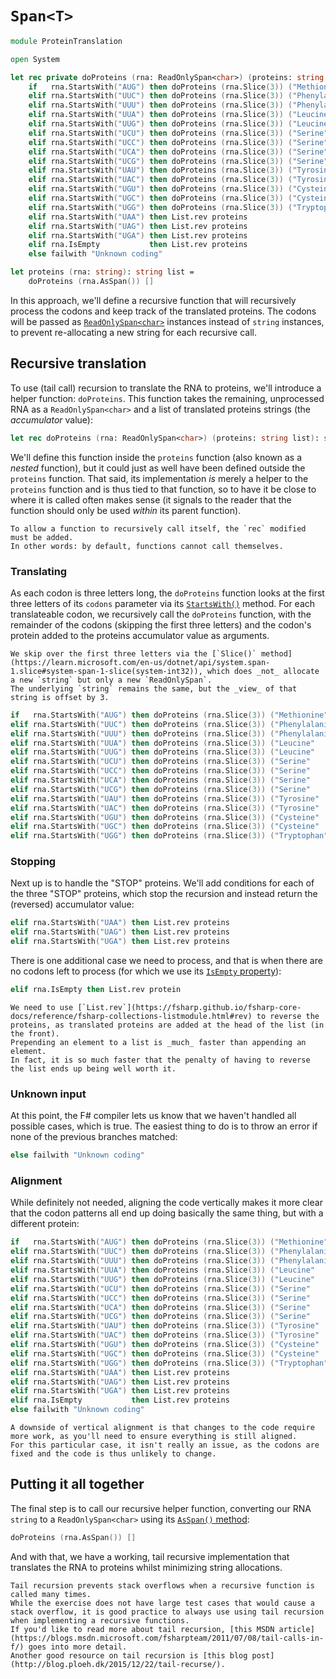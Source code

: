 # `Span<T>`

```fsharp
module ProteinTranslation

open System

let rec private doProteins (rna: ReadOnlySpan<char>) (proteins: string list): string list =
    if   rna.StartsWith("AUG") then doProteins (rna.Slice(3)) ("Methionine"    :: proteins)
    elif rna.StartsWith("UUC") then doProteins (rna.Slice(3)) ("Phenylalanine" :: proteins)
    elif rna.StartsWith("UUU") then doProteins (rna.Slice(3)) ("Phenylalanine" :: proteins)
    elif rna.StartsWith("UUA") then doProteins (rna.Slice(3)) ("Leucine"       :: proteins)
    elif rna.StartsWith("UUG") then doProteins (rna.Slice(3)) ("Leucine"       :: proteins)
    elif rna.StartsWith("UCU") then doProteins (rna.Slice(3)) ("Serine"        :: proteins)
    elif rna.StartsWith("UCC") then doProteins (rna.Slice(3)) ("Serine"        :: proteins)
    elif rna.StartsWith("UCA") then doProteins (rna.Slice(3)) ("Serine"        :: proteins)
    elif rna.StartsWith("UCG") then doProteins (rna.Slice(3)) ("Serine"        :: proteins)
    elif rna.StartsWith("UAU") then doProteins (rna.Slice(3)) ("Tyrosine"      :: proteins)
    elif rna.StartsWith("UAC") then doProteins (rna.Slice(3)) ("Tyrosine"      :: proteins)
    elif rna.StartsWith("UGU") then doProteins (rna.Slice(3)) ("Cysteine"      :: proteins)
    elif rna.StartsWith("UGC") then doProteins (rna.Slice(3)) ("Cysteine"      :: proteins)
    elif rna.StartsWith("UGG") then doProteins (rna.Slice(3)) ("Tryptophan"    :: proteins)
    elif rna.StartsWith("UAA") then List.rev proteins
    elif rna.StartsWith("UAG") then List.rev proteins
    elif rna.StartsWith("UGA") then List.rev proteins
    elif rna.IsEmpty           then List.rev proteins
    else failwith "Unknown coding"

let proteins (rna: string): string list =
    doProteins (rna.AsSpan()) []
```

In this approach, we'll define a recursive function that will recursively process the codons and keep track of the translated proteins.
The codons will be passed as [`ReadOnlySpan<char>`][span] instances instead of `string` instances, to prevent re-allocating a new string for each recursive call.

## Recursive translation

To use (tail call) recursion to translate the RNA to proteins, we'll introduce a helper function: `doProteins`.
This function takes the remaining, unprocessed RNA as a `ReadOnlySpan<char>` and a list of translated proteins strings (the _accumulator_ value):

```fsharp
let rec doProteins (rna: ReadOnlySpan<char>) (proteins: string list): string list
```

We'll define this function inside the `proteins` function (also known as a _nested_ function), but it could just as well have been defined outside the `proteins` function.
That said, its implementation _is_ merely a helper to the `proteins` function and is thus tied to that function, so to have it be close to where it is called often makes sense (it signals to the reader that the function should only be used _within_ its parent function).

```exercism/note
To allow a function to recursively call itself, the `rec` modified must be added.
In other words: by default, functions cannot call themselves.
```

### Translating

As each codon is three letters long, the `doProteins` function looks at the first three letters of its `codons` parameter via its [`StartsWith()`][span.startswith] method.
For each translateable codon, we recursively call the `doProteins` function, with the remainder of the codons (skipping the first three letters) and the codon's protein added to the proteins accumulator value as arguments.

```exercism/note
We skip over the first three letters via the [`Slice()` method](https://learn.microsoft.com/en-us/dotnet/api/system.span-1.slice#system-span-1-slice(system-int32)), which does _not_ allocate a new `string` but only a new `ReadOnlySpan`.
The underlying `string` remains the same, but the _view_ of that string is offset by 3.
```

```fsharp
if   rna.StartsWith("AUG") then doProteins (rna.Slice(3)) ("Methionine"    :: proteins)
elif rna.StartsWith("UUC") then doProteins (rna.Slice(3)) ("Phenylalanine" :: proteins)
elif rna.StartsWith("UUU") then doProteins (rna.Slice(3)) ("Phenylalanine" :: proteins)
elif rna.StartsWith("UUA") then doProteins (rna.Slice(3)) ("Leucine"       :: proteins)
elif rna.StartsWith("UUG") then doProteins (rna.Slice(3)) ("Leucine"       :: proteins)
elif rna.StartsWith("UCU") then doProteins (rna.Slice(3)) ("Serine"        :: proteins)
elif rna.StartsWith("UCC") then doProteins (rna.Slice(3)) ("Serine"        :: proteins)
elif rna.StartsWith("UCA") then doProteins (rna.Slice(3)) ("Serine"        :: proteins)
elif rna.StartsWith("UCG") then doProteins (rna.Slice(3)) ("Serine"        :: proteins)
elif rna.StartsWith("UAU") then doProteins (rna.Slice(3)) ("Tyrosine"      :: proteins)
elif rna.StartsWith("UAC") then doProteins (rna.Slice(3)) ("Tyrosine"      :: proteins)
elif rna.StartsWith("UGU") then doProteins (rna.Slice(3)) ("Cysteine"      :: proteins)
elif rna.StartsWith("UGC") then doProteins (rna.Slice(3)) ("Cysteine"      :: proteins)
elif rna.StartsWith("UGG") then doProteins (rna.Slice(3)) ("Tryptophan"    :: proteins)
```

### Stopping

Next up is to handle the "STOP" proteins.
We'll add conditions for each of the three "STOP" proteins, which stop the recursion and instead return the (reversed) accumulator value:

```fsharp
elif rna.StartsWith("UAA") then List.rev proteins
elif rna.StartsWith("UAG") then List.rev proteins
elif rna.StartsWith("UGA") then List.rev proteins
```

There is one additional case we need to process, and that is when there are no codons left to process (for which we use its [`IsEmpty` property][span.isempty]):

```fsharp
elif rna.IsEmpty then List.rev protein
```

```exercism/note
We need to use [`List.rev`](https://fsharp.github.io/fsharp-core-docs/reference/fsharp-collections-listmodule.html#rev) to reverse the proteins, as translated proteins are added at the head of the list (in the front).
Prepending an element to a list is _much_ faster than appending an element.
In fact, it is so much faster that the penalty of having to reverse the list ends up being well worth it.
```

### Unknown input

At this point, the F# compiler lets us know that we haven't handled all possible cases, which is true.
The easiest thing to do is to throw an error if none of the previous branches matched:

```fsharp
else failwith "Unknown coding"
```

### Alignment

While definitely not needed, aligning the code vertically makes it more clear that the codon patterns all end up doing basically the same thing, but with a different protein:

```fsharp
if   rna.StartsWith("AUG") then doProteins (rna.Slice(3)) ("Methionine"    :: proteins)
elif rna.StartsWith("UUC") then doProteins (rna.Slice(3)) ("Phenylalanine" :: proteins)
elif rna.StartsWith("UUU") then doProteins (rna.Slice(3)) ("Phenylalanine" :: proteins)
elif rna.StartsWith("UUA") then doProteins (rna.Slice(3)) ("Leucine"       :: proteins)
elif rna.StartsWith("UUG") then doProteins (rna.Slice(3)) ("Leucine"       :: proteins)
elif rna.StartsWith("UCU") then doProteins (rna.Slice(3)) ("Serine"        :: proteins)
elif rna.StartsWith("UCC") then doProteins (rna.Slice(3)) ("Serine"        :: proteins)
elif rna.StartsWith("UCA") then doProteins (rna.Slice(3)) ("Serine"        :: proteins)
elif rna.StartsWith("UCG") then doProteins (rna.Slice(3)) ("Serine"        :: proteins)
elif rna.StartsWith("UAU") then doProteins (rna.Slice(3)) ("Tyrosine"      :: proteins)
elif rna.StartsWith("UAC") then doProteins (rna.Slice(3)) ("Tyrosine"      :: proteins)
elif rna.StartsWith("UGU") then doProteins (rna.Slice(3)) ("Cysteine"      :: proteins)
elif rna.StartsWith("UGC") then doProteins (rna.Slice(3)) ("Cysteine"      :: proteins)
elif rna.StartsWith("UGG") then doProteins (rna.Slice(3)) ("Tryptophan"    :: proteins)
elif rna.StartsWith("UAA") then List.rev proteins
elif rna.StartsWith("UAG") then List.rev proteins
elif rna.StartsWith("UGA") then List.rev proteins
elif rna.IsEmpty           then List.rev proteins
else failwith "Unknown coding"
```

```exercism/note
A downside of vertical alignment is that changes to the code require more work, as you'll need to ensure everything is still aligned.
For this particular case, it isn't really an issue, as the codons are fixed and the code is thus unlikely to change.
```

## Putting it all together

The final step is to call our recursive helper function, converting our RNA `string` to a `ReadOnlySpan<char>` using its [`AsSpan()` method][string.asspan]:

```fsharp
doProteins (rna.AsSpan()) []
```

And with that, we have a working, tail recursive implementation that translates the RNA to proteins whilst minimizing string allocations.

```exercism/note
Tail recursion prevents stack overflows when a recursive function is called many times.
While the exercise does not have large test cases that would cause a stack overflow, it is good practice to always use using tail recursion when implementing a recursive functions.
If you'd like to read more about tail recursion, [this MSDN article](https://blogs.msdn.microsoft.com/fsharpteam/2011/07/08/tail-calls-in-f/) goes into more detail.
Another good resource on tail recursion is [this blog post](http://blog.ploeh.dk/2015/12/22/tail-recurse/).
```

[span]: https://learn.microsoft.com/en-us/dotnet/api/system.span-1
[span.startswith]: https://learn.microsoft.com/en-us/dotnet/api/system.memoryextensions.startswith#system-memoryextensions-startswith-1(system-span((-0))-system-readonlyspan((-0)))
[span.slice]: https://learn.microsoft.com/en-us/dotnet/api/system.span-1.slice#system-span-1-slice(system-int32)
[span.isempty]: https://learn.microsoft.com/en-us/dotnet/api/system.span-1.isempty
[string.asspan]: https://learn.microsoft.com/en-us/dotnet/api/system.memoryextensions.asspan#system-memoryextensions-asspan(system-string)
